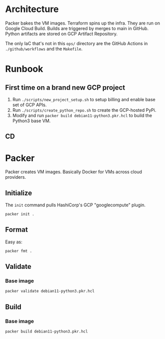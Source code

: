 # Architecture
Packer bakes the VM images.
Terraform spins up the infra.
They are run on Google Cloud Build.
Builds are triggered by merges to main in GitHub.
Python artifacts are stored on GCP Artifact Repository.

The only IaC that's not in this `ops/` directory are the GitHub Actions in `./github/workflows` and the `Makefile`.

# Runbook

## First time on a brand new GCP project
1. Run `./scripts/new_project_setup.sh` to setup billing and enable base set of GCP APIs.
2. Run `./scripts/create_python_repo.sh` to create the GCP-hosted PyPi.
3. Modify and run `packer build debian11-python3.pkr.hcl` to build the Python3 base VM.

## CD

# Packer
Packer creates VM images. Basically Docker for VMs across cloud providers.

## Initialize
The `init` command pulls HashiCorp's GCP "googlecompute" plugin.
```sh
packer init .
```

## Format
Easy as:
```sh
packer fmt .
```

## Validate

### Base image
```sh
packer validate debian11-python3.pkr.hcl
```

## Build

### Base image
```sh
packer build debian11-python3.pkr.hcl
```

